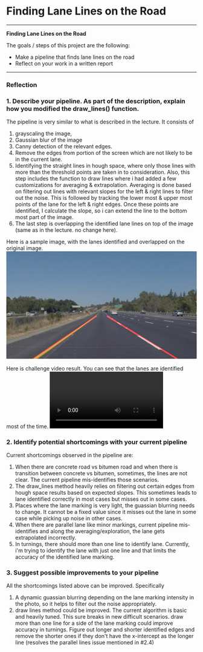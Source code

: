 # **Finding Lane Lines on the Road** 
---

**Finding Lane Lines on the Road**

The goals / steps of this project are the following:
* Make a pipeline that finds lane lines on the road
* Reflect on your work in a written report


[//]: # (Image References)


[image1]: ./test_images/challenge_img_5.jpg
[image2]: ./test_images_edges/challenge_img_5.jpg
[image3]: ./test_images_output/challenge_img_5.jpg.jpg
[image4]: ./test_images_output/solidYellowLeft.jpg.jpg
[challengevideo]: ./test_videos_output/challenge.mp4
---

### Reflection

### 1. Describe your pipeline. As part of the description, explain how you modified the draw_lines() function.
The pipeline is very similar to what is described in the lecture. It consists of 
1. grayscaling the image, 
1. Gaussian blur of the image
1. Canny detection of the relevant edges.
1. Remove the edges from portion of the screen which are not likely to be in the current lane.
1. Identifying the straight lines in hough space, where only those lines with more than the threshold points are taken in to consideration. Also, this step includes the function to draw lines where i had added a few customizations for averaging & extrapolation. Averaging is done based on filtering out lines with relevant slopes for the left & right lines to filter out the noise.  This is followed by tracking the lower most & upper most points of the lane for the left & right edges. Once these points are identified, I calculate the slope, so i can extend the line to the bottom most part of the image.
1. The last step is overlapping the identified lane lines on top of the image (same as in the lecture. no change here).

Here is a sample image, with the lanes identified and overlapped on the original image.
![alt text][image4]

Here is challenge video result. You can see that the lanes are identified most of the time.
![alt text][challengevideo]

### 2. Identify potential shortcomings with your current pipeline

Current shortcomings observed in the pipeline are:
1. When there are concrete road vs bitumen road and when there is transition between concrete vs bitumen, sometimes, the lines are not clear. The current pipeline mis-identifies those scenarios.
1. The draw_lines method heavily relies on filtering out certain edges from hough space results based on expected slopes. This sometimes leads to lane identified correctly in most cases but misses out in some cases.
1. Places where the lane marking is very light, the guassian blurring needs to change. It cannot be a fixed value since it misses out the lane in some case while picking up noise in other cases.
1. When there are parallel lane like minor markings, current pipeline mis-identifies and along the averaging/exploration, the lane gets extrapolated incorrectly.
1. In turnings, there should more than one line to identify lane. Currently, i'm trying to identify the lane with just one line and that limits the accuracy of the identified lane marking.


### 3. Suggest possible improvements to your pipeline

All the shortcomings listed above can be improved. Specifically 
1. A dynamic guassian blurring depending on the lane marking intensity in the photo, so it helps to filter out the noise appropriately.
1. draw lines method could be improved. The current algorithm is basic and heavily tuned. This sure breaks in new difficult scenarios. draw more than one line for a side of the lane marking could improve accuracy in turnings.  Figure out longer and shorter identified edges and remove the shorter ones if they don't have the x-intercept as the longer line (resolves the parallel lines issue mentioned in #2.4)
